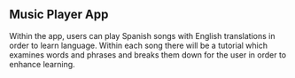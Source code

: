 ## Music Player App
Within the app, users can play Spanish songs with English translations in order to learn language. Within each song there will be a tutorial which examines words and phrases and breaks them down for the user in order to enhance learning.
